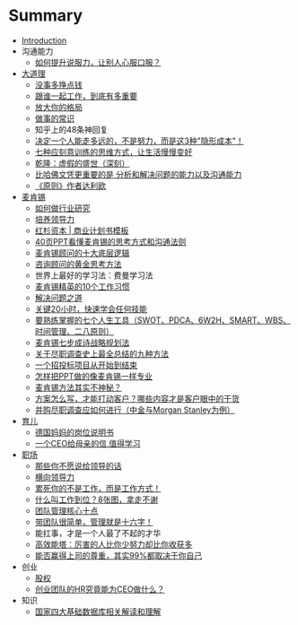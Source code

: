 # Summary

* [Introduction](README.md)
* 沟通能力
  * [如何提升说服力，让别人心服口服？](ru-he-ti-sheng-shuo-fu-li-ff0c-rang-bie-ren-xin-fu-kou-fu-ff1f.md)
* [大道理](da-dao-li.md)
  * [没事多挣点钱](mei-shi-duo-zheng-dian-qian.md)
  * [跟谁一起工作，到底有多重要](gen-shui-yi-qi-gong-zuo-ff0c-dao-di-you-duo-zhong-yao.md)
  * [放大你的格局](fang-da-ni-de-ge-ju.md)
  * [做事的常识](zuo-shi-de-chang-shi.md)
  * 知乎上的48条神回复
  * [决定一个人能走多远的，不是努力，而是这3种"隐形成本"！](jue-ding-yi-ge-ren-neng-zou-duo-yuan-de-ff0c-bu-shi-nu-li-ff0c-er-shi-zhe-3-79cd22-yin-xing-cheng-672c22-ff01.md)
  * [七种应刻意训练的思维方式，让生活慢慢变好](qi-zhong-ying-ke-yi-xun-lian-de-si-wei-fang-shi-ff0c-rang-sheng-huo-man-man-bian-hao.md)
  * [乾隆：虚假的盛世（深刻）](gan-long-ff1a-xu-jia-de-sheng-shi-ff08-shen-ke-ff09.md)
  * [比哈佛文凭更重要的是 分析和解决问题的能力以及沟通能力](bi-ha-fo-wen-ping-geng-zhong-yao-de-shi-fen-xi-he-jie-jue-wen-ti-de-neng-li-yi-ji-gou-tong-neng-li.md)
  * [《原则》作者达利欧](yuan-ze-300b-zuo-zhe-da-li-ou-ff1a-yi-qie-jie-du-du-bu-ji-zi-ji-yong-16-ye-ppt-che-di-jiang-qing.md)
* [麦肯锡](mai-ken-xi.md)
  * [如何做行业研究](ru-he-zuo-xing-ye-yan-jiu.md)
  * [培养领导力](pei-yang-ling-dao-li.md)
  * [红杉资本 \| 商业计划书模板](hong-shan-zi-ben-shang-ye-ji-hua-shu-mo-ban.md)
  * [40页PPT看懂麦肯锡的思考方式和沟通法则](40ye-ppt-kan-dong-mai-ken-xi-de-si-kao-fang-shi-he-gou-tong-fa-ze.md)
  * [麦肯锡顾问的十大底层逻辑](mai-ken-xi-gu-wen-de-shi-da-di-ceng-luo-ji.md)
  * [咨询顾问的黄金思考方法](zi-xun-gu-wen-de-huang-jin-si-kao-fang-fa.md)
  * 世界上最好的学习法：费曼学习法
  * [麦肯锡精英的10个工作习惯](mai-ken-xi-jing-ying-de-10-ge-gong-zuo-xi-guan.md)
  * [解决问题之道](jie-jue-wen-ti-zhi-dao.md)
  * [关键20小时，快速学会任何技能](guan-jian-20-xiao-shi-ff0c-kuai-su-xue-hui-ren-he-ji-neng.md)
  * [要熟练掌握的七个人生工具（SWOT、PDCA、6W2H、SMART、WBS、时间管理、二八原则）](yao-shu-lian-zhang-wo-de-qi-ge-ren-sheng-gong-ju-ff08-swot-pdca-6w2h-smart-wbs-3001-shi-jian-guan-li-3001-er-ba-yuan-ze-ff09.md)
  * [麦肯锡七步成诗战略规划法](mai-ken-xi-qi-bu-cheng-shi-zhan-lve-gui-hua-fa.md)
  * [关于尽职调查史上最全总结的九种方法](guan-yu-jin-zhi-diao-cha-shi-shang-zui-quan-zong-jie-de-jiu-zhong-fang-fa.md)
  * [一个招投标项目从开始到结束](yi-ge-zhao-tou-biao-xiang-mu-cong-kai-shi-dao-jie-shu.md)
  * [怎样把PPT做的像麦肯锡一样专业](zen-yang-ba-ppt-zuo-de-xiang-mai-ken-xi-yi-yang-zhuan-ye.md)
  * [麦肯锡方法其实不神秘？](mai-ken-xi-fang-fa-qi-shi-bu-shen-mi-ff1f.md)
  * [方案怎么写，才能打动客户？哪些内容才是客户眼中的干货](fang-an-zen-yao-xie-ff0c-cai-neng-da-dong-ke-hu-ff1f-na-xie-nei-rong-cai-shi-ke-hu-yan-zhong-de-gan-huo.md)
  * [并购尽职调查应如何进行（中金与Morgan Stanley为例）](bing-gou-jin-zhi-diao-chaying-ru-he-jin-xing-ff08-zhong-jin-yu-morgan-stanley-wei-li-ff09.md)
* [育儿](yu-er.md)
  * [德国妈妈的岗位说明书](de-guo-ma-ma-de-gang-wei-shuo-ming-shu.md)
  * [一个CEO给母亲的信,值得学习](yi-ge-ceo-gei-mu-qin-de-4fe12c-zhi-de-xue-xi.md)
* [职场](zhi-chang.md)
  * [那些你不愿说给领导的话](zhi-chang/na-xie-ni-bu-yuan-shuo-gei-ling-dao-de-hua.md)
  * [横向领导力](zhi-chang/heng-xiang-ling-dao-li.md)
  * [累死你的不是工作，而是工作方式！](zhi-chang/lei-si-ni-de-bu-shi-gong-zuo-ff0c-er-shi-gong-zuo-fang-shi-ff01.md)
  * [什么叫工作到位？8张图，拿走不谢](zhi-chang/shi-yao-jiao-gong-zuo-dao-wei-ff1f-8-zhang-tu-ff0c-na-zou-bu-xie.md)
  * [团队管理核心十点](zhi-chang/tuan-dui-guan-li-he-xin-shi-dian.md)
  * [带团队很简单，管理就是十六字！](zhi-chang/dai-tuan-dui-hen-jian-dan-ff0c-guan-li-jiu-shi-shi-liu-zi-ff01.md)
  * 能扛事，才是一个人最了不起的才华
  * [高效能塔：厉害的人比你少努力却比你收获多](zhi-chang/gao-xiao-neng-ta-ff1a-li-hai-de-ren-bi-ni-shao-nu-li-que-bi-ni-shou-huo-duo.md)
  * [能否赢得上司的尊重，其实99%都取决于你自己](zhi-chang/neng-fou-ying-de-shang-si-de-zun-zhong-ff0c-qi-shi-99-du-qu-jue-yu-ni-zi-ji.md)
* 创业
  * [股权](gu-quan.md)
  * [创业团队的HR究竟能为CEO做什么？](chuang-ye-tuan-dui-de-hr-jiu-jing-neng-wei-ceo-zuo-shi-yao-ff1f.md)
* 知识
  * [国家四大基础数据库相关解读和理解](guo-jia-si-da-ji-chu-shu-ju-ku-xiang-guan-jie-du-he-li-jie.md)

